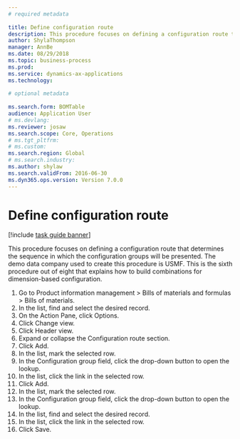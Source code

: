 ```yaml
--- 
# required metadata 
 
title: Define configuration route
description: This procedure focuses on defining a configuration route that determines the sequence in which the configuration groups will be presented. 
author: ShylaThompson
manager: AnnBe 
ms.date: 08/29/2018
ms.topic: business-process 
ms.prod:  
ms.service: dynamics-ax-applications 
ms.technology:  
 
# optional metadata 
 
ms.search.form: BOMTable   
audience: Application User 
# ms.devlang:  
ms.reviewer: josaw
ms.search.scope: Core, Operations 
# ms.tgt_pltfrm:  
# ms.custom:  
ms.search.region: Global
# ms.search.industry: 
ms.author: shylaw
ms.search.validFrom: 2016-06-30 
ms.dyn365.ops.version: Version 7.0.0 
---
```

# Define configuration route

[!include [task guide banner](../../includes/task-guide-banner.md)]

This procedure focuses on defining a configuration route that determines the sequence in which the configuration groups will be presented. The demo data company used to create this procedure is USMF. This is the sixth procedure out of eight that explains how to build combinations for dimension-based configuration.

1. Go to Product information management > Bills of materials and formulas > Bills of materials.
2. In the list, find and select the desired record.
3. On the Action Pane, click Options.
4. Click Change view.
5. Click Header view.
6. Expand or collapse the Configuration route section.
7. Click Add.
8. In the list, mark the selected row.
9. In the Configuration group field, click the drop-down button to open the lookup.
10. In the list, click the link in the selected row.
11. Click Add.
12. In the list, mark the selected row.
13. In the Configuration group field, click the drop-down button to open the lookup.
14. In the list, find and select the desired record.
15. In the list, click the link in the selected row.
16. Click Save.

